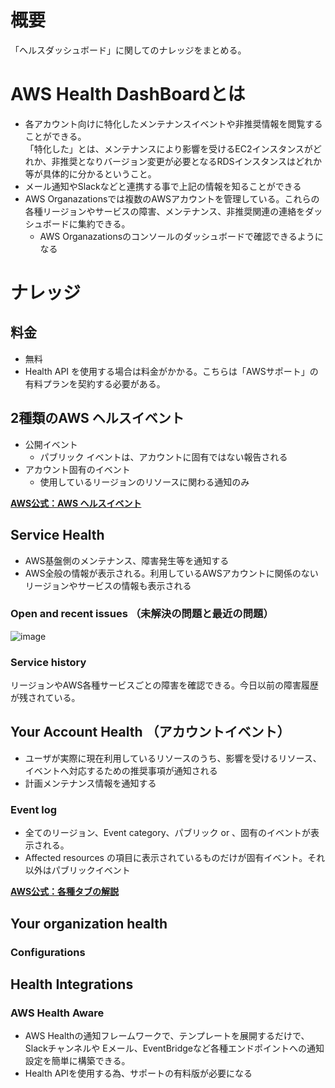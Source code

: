 # 概要
「ヘルスダッシュボード」に関してのナレッジをまとめる。

# AWS Health DashBoardとは
- 各アカウント向けに特化したメンテナンスイベントや非推奨情報を閲覧することができる。  
「特化した」とは、メンテナンスにより影響を受けるEC2インスタンスがどれか、非推奨となりバージョン変更が必要となるRDSインスタンスはどれか等が具体的に分かるということ。
- メール通知やSlackなどと連携する事で上記の情報を知ることができる
- AWS Organazationsでは複数のAWSアカウントを管理している。これらの各種リージョンやサービスの障害、メンテナンス、非推奨関連の連絡をダッシュボードに集約できる。
  - AWS Organazationsのコンソールのダッシュボードで確認できるようになる

# ナレッジ
## 料金
- 無料
- Health API を使用する場合は料金がかかる。こちらは「AWSサポート」の有料プランを契約する必要がある。

## 2種類のAWS ヘルスイベント
- 公開イベント
  - パブリック イベントは、アカウントに固有ではない報告される
- アカウント固有のイベント
  - 使用しているリージョンのリソースに関わる通知のみ  

[**AWS公式：AWS ヘルスイベント**](https://docs.aws.amazon.com/health/latest/ug/aws-health-concepts-and-terms.html#account-specific-event)

## Service Health 
- AWS基盤側のメンテナンス、障害発生等を通知する
- AWS全般の情報が表示される。利用しているAWSアカウントに関係のないリージョンやサービスの情報も表示される

### Open and recent issues （未解決の問題と最近の問題）

![image](https://github.com/adgjmptwgw/aws-practice/assets/66456130/e16398a7-35b3-4976-8e7b-08573ef025cc)

### Service history
リージョンやAWS各種サービスごとの障害を確認できる。今日以前の障害履歴が残されている。

## Your Account Health （アカウントイベント）
- ユーザが実際に現在利用しているリソースのうち、影響を受けるリソース、イベントへ対応するための推奨事項が通知される
- 計画メンテナンス情報を通知する

### Event log
- 全てのリージョン、Event category、パブリック or 、固有のイベントが表示される。
- Affected resources の項目に表示されているものだけが固有イベント。それ以外はパブリックイベント


[**AWS公式：各種タブの解説**](https://docs.aws.amazon.com/health/latest/ug/getting-started-health-dashboard.html#notification-account-events)

## Your organization health
### Configurations

## Health Integrations
### AWS Health Aware
- AWS Healthの通知フレームワークで、テンプレートを展開するだけで、Slackチャンネルや Eメール、EventBridgeなど各種エンドポイントへの通知設定を簡単に構築できる。
- Health APIを使用する為、サポートの有料版が必要になる

